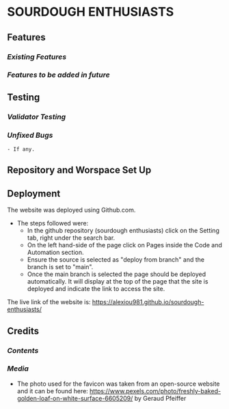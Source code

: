 # SOURDOUGH ENTHUSIASTS
## **Features**
### *Existing Features*
### *Features to be added in future*
## **Testing**
### *Validator Testing* 
### *Unfixed Bugs* 
    - If any.
## **Repository and Worspace Set Up**
## **Deployment** 
The website was deployed using Github.com. 
- The steps followed were: 
    - In the github repository (sourdough enthusiasts) click on the Setting tab, right under the search bar.
    - On the left hand-side of the page click on Pages inside the Code and Automation section.
    - Ensure the source is selected as "deploy from branch" and the branch is set to "main".
    - Once the main branch is selected the page should be deployed automatically. It will display at the top of the page that the site is deployed and indicate the link to access the site.

The live link of the website is: https://alexiou981.github.io/sourdough-enthusiasts/ 

## **Credits**
### *Contents*
### *Media* 
- The photo used for the favicon was taken from an open-source website and it can be found here: https://www.pexels.com/photo/freshly-baked-golden-loaf-on-white-surface-6605209/ by Geraud Pfeiffer